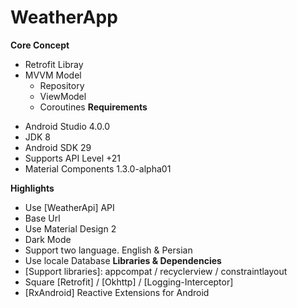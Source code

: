 # WeatherApp
**Core Concept**
* Retrofit Libray
* MVVM Model
    * Repository
    * ViewModel
    * Coroutines
**Requirements**
- Android Studio 4.0.0
- JDK 8
- Android SDK 29
- Supports API Level +21
- Material Components 1.3.0-alpha01

**Highlights**
- Use [WeatherApi] API
- Base Url 
- Use Material Design 2
- Dark Mode
- Support two language. English & Persian
- Use locale Database
**Libraries & Dependencies**
- [Support libraries]: appcompat / recyclerview / constraintlayout
- Square [Retrofit] / [Okhttp] / [Logging-Interceptor]
- [RxAndroid] Reactive Extensions for Android
